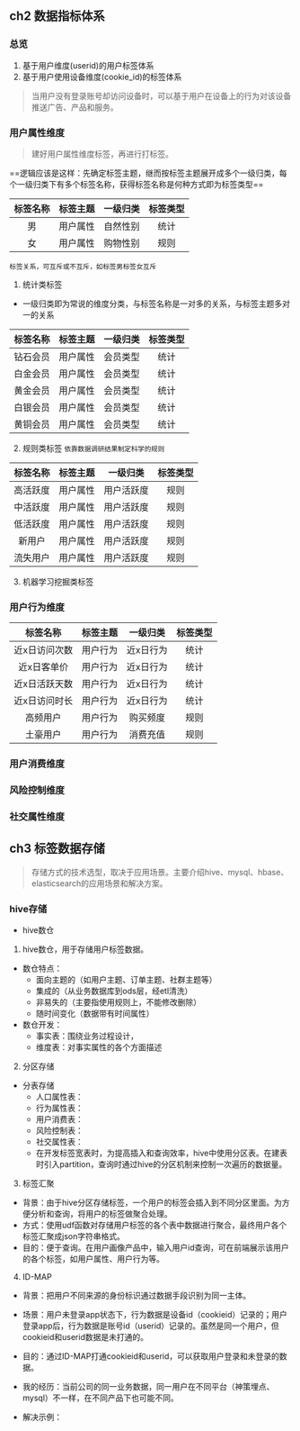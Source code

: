 

## ch2 数据指标体系

### 总览
1. 基于用户维度(userid)的用户标签体系
2. 基于用户使用设备维度(cookie_id)的标签体系
> 当用户没有登录账号却访问设备时，可以基于用户在设备上的行为对该设备推送广告、产品和服务。

### 用户属性维度
> 建好用户属性维度标签，再进行打标签。


 ==逻辑应该是这样：先确定标签主题，继而按标签主题展开成多个一级归类，每个一级归类下有多个标签名称，获得标签名称是何种方式即为标签类型==

| 标签名称 | 标签主题 | 一级归类 | 标签类型 |
| :---: | :---: | :---: | :---: |
| 男 | 用户属性 | 自然性别 | 统计 |
| 女 | 用户属性 | 购物性别 | 规则 |

`标签关系，可互斥或不互斥，如标签男标签女互斥`

1. 统计类标签
- 一级归类即为常说的维度分类，与标签名称是一对多的关系，与标签主题多对一的关系

| 标签名称 | 标签主题 | 一级归类 | 标签类型 |
| :---: | :---: | :---: | :---: |
| 钻石会员 | 用户属性 | 会员类型 | 统计 |
| 白金会员 | 用户属性 | 会员类型 | 统计 |
| 黄金会员 | 用户属性 | 会员类型 | 统计 |
| 白银会员 | 用户属性 | 会员类型 | 统计 |
| 黄铜会员 | 用户属性 | 会员类型 | 统计 |


2. 规则类标签
`依靠数据调研结果制定科学的规则`

| 标签名称 | 标签主题 | 一级归类 | 标签类型 |
| :---: | :---: | :---: | :---: |
| 高活跃度 | 用户属性 | 用户活跃度 | 规则 |
| 中活跃度 | 用户属性 | 用户活跃度 | 规则 |
| 低活跃度 | 用户属性 | 用户活跃度 | 规则 |
| 新用户 | 用户属性 | 用户活跃度 | 规则 |
| 流失用户 | 用户属性 | 用户活跃度 | 规则 |

3. 机器学习挖掘类标签

### 用户行为维度


| 标签名称 | 标签主题 | 一级归类 | 标签类型 |
| :---: | :---: | :---: | :---: |
| 近x日访问次数 | 用户行为 | 近x日行为 | 统计 |
| 近x日客单价 | 用户行为 | 近x日行为 | 统计 |
| 近x日活跃天数 | 用户行为 | 近x日行为 | 统计 |
| 近x日访问时长 | 用户行为 | 近x日行为 | 统计 |
| 高频用户 | 用户行为 | 购买频度 | 规则 |
| 土豪用户 | 用户行为 | 消费充值 | 规则 |


### 用户消费维度

### 风险控制维度

### 社交属性维度


## ch3 标签数据存储
> 存储方式的技术选型，取决于应用场景。主要介绍hive、mysql、hbase、elasticsearch的应用场景和解决方案。

### hive存储
- hive数仓
1. hive数仓，用于存储用户标签数据。
- 数仓特点：
  - 面向主题的（如用户主题、订单主题、社群主题等）
  - 集成的（从业务数据库到ods层，经etl清洗）
  - 非易失的（主要指使用规则上，不能修改删除）
  - 随时间变化（数据带有时间属性）
- 数仓开发：
  - 事实表：围绕业务过程设计，
  - 维度表：对事实属性的各个方面描述
  
2. 分区存储
- 分表存储
  - 人口属性表：
  - 行为属性表：
  - 用户消费表：
  - 风险控制表：
  - 社交属性表：
  - 在开发标签宽表时，为提高插入和查询效率，hive中使用分区表。在建表时引入partition，查询时通过hive的分区机制来控制一次遍历的数据量。
  
3. 标签汇聚
- 背景：由于hive分区存储标签，一个用户的标签会插入到不同分区里面。为方便分析和查询，将用户的标签做聚合处理。
- 方式：使用udf函数对存储用户标签的各个表中数据进行聚合，最终用户各个标签汇聚成json字符串格式。
- 目的：便于查询。在用户画像产品中，输入用户id查询，可在前端展示该用户的各个标签，如用户属性、用户行为等。

4. ID-MAP
- 背景：把用户不同来源的身份标识通过数据手段识别为同一主体。
- 场景：用户未登录app状态下，行为数据是设备id（cookieid）记录的；用户登录app后，行为数据是账号id（userid）记录的。虽然是同一个用户，但cookieid和userid数据是未打通的。
- 目的：通过ID-MAP打通cookieid和userid，可以获取用户登录和未登录的数据。
- 我的经历：当前公司的同一业务数据，同一用户在不同平台（神策埋点、mysql）不一样，在不同产品下也可能不同。

- 解决示例：

  







